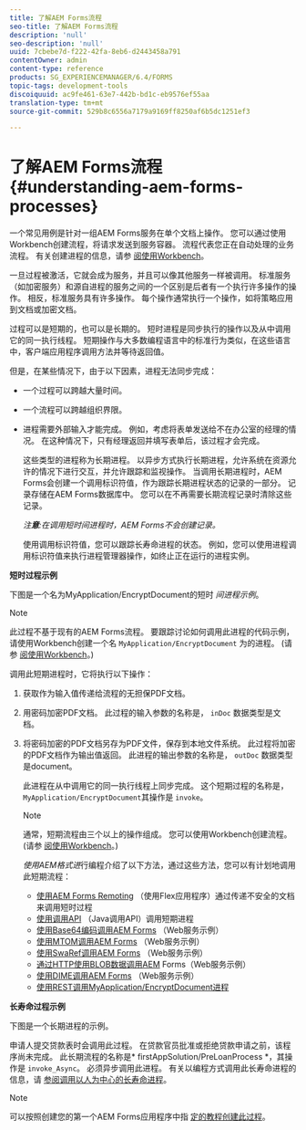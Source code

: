 ```yaml
---
title: 了解AEM Forms流程
seo-title: 了解AEM Forms流程
description: 'null'
seo-description: 'null'
uuid: 7cbebe7d-f222-42fa-8eb6-d2443458a791
contentOwner: admin
content-type: reference
products: SG_EXPERIENCEMANAGER/6.4/FORMS
topic-tags: development-tools
discoiquuid: ac9fe461-63e7-442b-bd1c-eb9576ef55aa
translation-type: tm+mt
source-git-commit: 529b8c6556a7179a9169ff8250af6b5dc1251ef3

---
```



# 了解AEM Forms流程 {#understanding-aem-forms-processes}

一个常见用例是针对一组AEM Forms服务在单个文档上操作。 您可以通过使用Workbench创建流程，将请求发送到服务容器。 流程代表您正在自动处理的业务流程。 有关创建进程的信息，请参 [阅使用Workbench](https://www.adobe.com/go/learn_aemforms_workbench_63)。

一旦过程被激活，它就会成为服务，并且可以像其他服务一样被调用。 标准服务（如加密服务）和源自进程的服务之间的一个区别是后者有一个执行许多操作的操作。 相反，标准服务具有许多操作。 每个操作通常执行一个操作，如将策略应用到文档或加密文档。

过程可以是短期的，也可以是长期的。 短时进程是同步执行的操作以及从中调用它的同一执行线程。 短期操作与大多数编程语言中的标准行为类似，在这些语言中，客户端应用程序调用方法并等待返回值。

但是，在某些情况下，由于以下因素，进程无法同步完成：

* 一个过程可以跨越大量时间。
* 一个流程可以跨越组织界限。
* 进程需要外部输入才能完成。 例如，考虑将表单发送给不在办公室的经理的情况。 在这种情况下，只有经理返回并填写表单后，该过程才会完成。

   这些类型的进程称为长期进程。 以异步方式执行长期进程，允许系统在资源允许的情况下进行交互，并允许跟踪和监视操作。 当调用长期进程时，AEM Forms会创建一个调用标识符值，作为跟踪长期进程状态的记录的一部分。 记录存储在AEM Forms数据库中。 您可以在不再需要长期流程记录时清除这些记录。

   *注&#x200B;**意**:在调用短时间进程时，AEM Forms不会创建记录。*

   使用调用标识符值，您可以跟踪长寿命进程的状态。 例如，您可以使用进程调用标识符值来执行进程管理器操作，如终止正在运行的进程实例。

**短时过程示例**

下图是一个名为MyApplication/EncryptDocument的短时 *间进程示例*。

>[!NOTE]
>
>此过程不基于现有的AEM Forms流程。 要跟踪讨论如何调用此进程的代码示例，请使用Workbench创建一个名 `MyApplication/EncryptDocument` 为的进程。 (请参 [阅使用Workbench](https://www.adobe.com/go/learn_aemforms_workbench_63)。)

调用此短期进程时，它将执行以下操作：

1. 获取作为输入值传递给流程的无担保PDF文档。
1. 用密码加密PDF文档。 此过程的输入参数的名称是， `inDoc` 数据类型是文档。
1. 将密码加密的PDF文档另存为PDF文件，保存到本地文件系统。 此过程将加密的PDF文档作为输出值返回。 此进程的输出参数的名称是， `outDoc` 数据类型是document。

   此进程在从中调用它的同一执行线程上同步完成。 这个短期过程的名称是， `MyApplication/EncryptDocument`其操作是 `invoke`。

   >[!NOTE]
   >
   >通常，短期流程由三个以上的操作组成。 您可以使用Workbench创建流程。 (请参 [阅使用Workbench](https://www.adobe.com/go/learn_aemforms_workbench_63)。)

   *使用AEM格式进*&#x200B;行编程介绍了以下方法，通过这些方法，您可以有计划地调用此短期流程：

   * [使用AEM Forms Remoting](/help/forms/developing/invoking-aem-forms-using-remoting.md#invoking-a-short-lived-process-by-passing-an-unsecure-document-using-remoting) （使用Flex应用程序）通过传递不安全的文档来调用短时过程
   * [使用调用API](/help/forms/developing/invoking-aem-forms-using-java.md#invoking-a-short-lived-process-using-the-invocation-api) （Java调用API）调用短期进程
   * [使用Base64编码调用AEM Forms](/help/forms/developing/invoking-aem-forms-using-web.md#invoking-aem-forms-using-base64-encoding) （Web服务示例）
   * [使用MTOM调用AEM Forms](/help/forms/developing/invoking-aem-forms-using-web.md#invoking-aem-forms-using-mtom) （Web服务示例）
   * [使用SwaRef调用AEM Forms](/help/forms/developing/invoking-aem-forms-using-web.md#invoking-aem-forms-using-swaref) （Web服务示例）
   * [通过HTTP使用BLOB数据调用AEM](/help/forms/developing/invoking-aem-forms-using-web.md#invoking-aem-forms-using-blob-data-over-http) Forms（Web服务示例）
   * [使用DIME调用AEM Forms](/help/forms/developing/invoking-aem-forms-using-web.md#invoking-aem-forms-using-dime) （Web服务示例）
   * [使用REST调用MyApplication/EncryptDocument进程](/help/forms/developing/invoking-aem-forms-using-rest.md)

**长寿命过程示例**

下图是一个长期进程的示例。

申请人提交贷款表时会调用此过程。 在贷款官员批准或拒绝贷款申请之前，该程序尚未完成。 此长期流程的名称是* firstAppSolution/PreLoanProcess *，其操作是 `invoke_Async`。 必须异步调用此进程。 有关以编程方式调用此长寿命进程的信息，请 [参阅调用以人为中心的长寿命进程](/help/forms/developing/invoking-human-centric-long-lived.md#invoking-human-centric-long-lived-processes)。

>[!NOTE]
>
>可以按照创建您的第一个AEM Forms应用程序中指 [定的教程创建此过程](https://www.adobe.com/go/learn_aemforms_firstapp_ds_63)。

